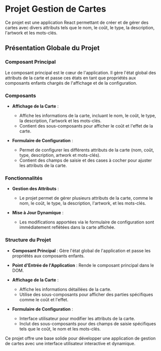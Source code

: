 # Projet Gestion de Cartes

Ce projet est une application React permettant de créer et de gérer des cartes avec divers attributs tels que le nom, le coût, le type, la description, l'artwork et les mots-clés.

## Présentation Globale du Projet

### Composant Principal

Le composant principal est le cœur de l'application. Il gère l'état global des attributs de la carte et passe ces états en tant que propriétés aux composants enfants chargés de l'affichage et de la configuration.

### Composants

- **Affichage de la Carte** : 
  - Affiche les informations de la carte, incluant le nom, le coût, le type, la description, l'artwork et les mots-clés.
  - Contient des sous-composants pour afficher le coût et l'effet de la carte.

- **Formulaire de Configuration** :
  - Permet de configurer les différents attributs de la carte (nom, coût, type, description, artwork et mots-clés).
  - Contient des champs de saisie et des cases à cocher pour ajuster les attributs de la carte.

### Fonctionnalités

- **Gestion des Attributs** : 
  - Le projet permet de gérer plusieurs attributs de la carte, comme le nom, le coût, le type, la description, l'artwork, et les mots-clés.
  
- **Mise à Jour Dynamique** : 
  - Les modifications apportées via le formulaire de configuration sont immédiatement reflétées dans la carte affichée.

### Structure du Projet

- **Composant Principal** : Gère l'état global de l'application et passe les propriétés aux composants enfants.
  
- **Point d'Entrée de l'Application** : Rende le composant principal dans le DOM.

- **Affichage de la Carte** : 
  - Affiche les informations détaillées de la carte.
  - Utilise des sous-composants pour afficher des parties spécifiques comme le coût et l'effet.

- **Formulaire de Configuration** : 
  - Interface utilisateur pour modifier les attributs de la carte.
  - Inclut des sous-composants pour des champs de saisie spécifiques tels que le coût, le nom et les mots-clés.

Ce projet offre une base solide pour développer une application de gestion de cartes avec une interface utilisateur interactive et dynamique.
